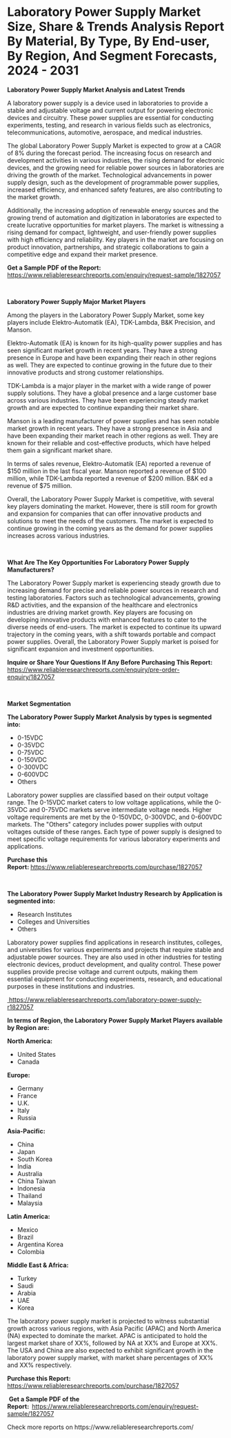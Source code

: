 <p><h1>Laboratory Power Supply Market Size, Share & Trends Analysis Report By Material, By Type, By End-user, By Region, And Segment Forecasts, 2024 - 2031</h1></p><p><strong>Laboratory Power Supply Market Analysis and Latest Trends</strong></p>
<p><p>A laboratory power supply is a device used in laboratories to provide a stable and adjustable voltage and current output for powering electronic devices and circuitry. These power supplies are essential for conducting experiments, testing, and research in various fields such as electronics, telecommunications, automotive, aerospace, and medical industries.</p><p>The global Laboratory Power Supply Market is expected to grow at a CAGR of 8% during the forecast period. The increasing focus on research and development activities in various industries, the rising demand for electronic devices, and the growing need for reliable power sources in laboratories are driving the growth of the market. Technological advancements in power supply design, such as the development of programmable power supplies, increased efficiency, and enhanced safety features, are also contributing to the market growth.</p><p>Additionally, the increasing adoption of renewable energy sources and the growing trend of automation and digitization in laboratories are expected to create lucrative opportunities for market players. The market is witnessing a rising demand for compact, lightweight, and user-friendly power supplies with high efficiency and reliability. Key players in the market are focusing on product innovation, partnerships, and strategic collaborations to gain a competitive edge and expand their market presence.</p></p>
<p><strong>Get a Sample PDF of the Report:&nbsp;</strong> <a href="https://www.reliableresearchreports.com/enquiry/request-sample/1827057">https://www.reliableresearchreports.com/enquiry/request-sample/1827057</a></p>
<p>&nbsp;</p>
<p><strong>Laboratory Power Supply Major Market Players</strong></p>
<p><p> </p><p>Among the players in the Laboratory Power Supply Market, some key players include Elektro-Automatik (EA), TDK-Lambda, B&K Precision, and Manson. </p><p>Elektro-Automatik (EA) is known for its high-quality power supplies and has seen significant market growth in recent years. They have a strong presence in Europe and have been expanding their reach in other regions as well. They are expected to continue growing in the future due to their innovative products and strong customer relationships.</p><p>TDK-Lambda is a major player in the market with a wide range of power supply solutions. They have a global presence and a large customer base across various industries. They have been experiencing steady market growth and are expected to continue expanding their market share.</p><p>Manson is a leading manufacturer of power supplies and has seen notable market growth in recent years. They have a strong presence in Asia and have been expanding their market reach in other regions as well. They are known for their reliable and cost-effective products, which have helped them gain a significant market share.</p><p>In terms of sales revenue, Elektro-Automatik (EA) reported a revenue of $150 million in the last fiscal year. Manson reported a revenue of $100 million, while TDK-Lambda reported a revenue of $200 million. B&K ed a revenue of $75 million.</p><p>Overall, the Laboratory Power Supply Market is competitive, with several key players dominating the market. However, there is still room for growth and expansion for companies that can offer innovative products and solutions to meet the needs of the customers. The market is expected to continue growing in the coming years as the demand for power supplies increases across various industries.</p></p>
<p>&nbsp;</p>
<p><strong>What Are The Key Opportunities For Laboratory Power Supply Manufacturers?</strong></p>
<p><p>The Laboratory Power Supply market is experiencing steady growth due to increasing demand for precise and reliable power sources in research and testing laboratories. Factors such as technological advancements, growing R&D activities, and the expansion of the healthcare and electronics industries are driving market growth. Key players are focusing on developing innovative products with enhanced features to cater to the diverse needs of end-users. The market is expected to continue its upward trajectory in the coming years, with a shift towards portable and compact power supplies. Overall, the Laboratory Power Supply market is poised for significant expansion and investment opportunities.</p></p>
<p><strong>Inquire or Share Your Questions If Any Before Purchasing This Report:</strong> <a href="https://www.reliableresearchreports.com/enquiry/pre-order-enquiry/1827057">https://www.reliableresearchreports.com/enquiry/pre-order-enquiry/1827057</a></p>
<p>&nbsp;</p>
<p><strong>Market Segmentation</strong></p>
<p><strong>The Laboratory Power Supply Market Analysis by types is segmented into:</strong></p>
<p><ul><li>0-15VDC</li><li>0-35VDC</li><li>0-75VDC</li><li>0-150VDC</li><li>0-300VDC</li><li>0-600VDC</li><li>Others</li></ul></p>
<p><p>Laboratory power supplies are classified based on their output voltage range. The 0-15VDC market caters to low voltage applications, while the 0-35VDC and 0-75VDC markets serve intermediate voltage needs. Higher voltage requirements are met by the 0-150VDC, 0-300VDC, and 0-600VDC markets. The "Others" category includes power supplies with output voltages outside of these ranges. Each type of power supply is designed to meet specific voltage requirements for various laboratory experiments and applications.</p></p>
<p><strong>Purchase this Report:&nbsp;</strong><a href="https://www.reliableresearchreports.com/purchase/1827057">https://www.reliableresearchreports.com/purchase/1827057</a></p>
<p>&nbsp;</p>
<p><strong>The Laboratory Power Supply Market Industry Research by Application is segmented into:</strong></p>
<p><ul><li>Research Institutes</li><li>Colleges and Universities</li><li>Others</li></ul></p>
<p><p>Laboratory power supplies find applications in research institutes, colleges, and universities for various experiments and projects that require stable and adjustable power sources. They are also used in other industries for testing electronic devices, product development, and quality control. These power supplies provide precise voltage and current outputs, making them essential equipment for conducting experiments, research, and educational purposes in these institutions and industries.</p></p>
<p><a href="https://www.reliableresearchreports.com/laboratory-power-supply-r1827057">&nbsp;https://www.reliableresearchreports.com/laboratory-power-supply-r1827057</a></p>
<p><strong>In terms of Region, the Laboratory Power Supply Market Players available by Region are:</strong></p>
<p>
    <p> <strong> North America: </strong>
        <ul>
            <li>United States</li>
            <li>Canada</li>
        </ul>
        </p> 
    <p> <strong> Europe: </strong>
        <ul>
            <li>Germany</li>
            <li>France</li>
            <li>U.K.</li>
            <li>Italy</li>
            <li>Russia</li>
        </ul>
        </p> 
    <p> <strong> Asia-Pacific: </strong>
        <ul>
            <li>China</li>
            <li>Japan</li>
            <li>South Korea</li>
            <li>India</li>
            <li>Australia</li>
            <li>China Taiwan</li>
            <li>Indonesia</li>
            <li>Thailand</li>
            <li>Malaysia</li>
        </ul>
        </p> 
    <p> <strong> Latin America: </strong>
        <ul>
            <li>Mexico</li>
            <li>Brazil</li>
            <li>Argentina Korea</li>
            <li>Colombia</li>
        </ul>
        </p> 
    <p> <strong> Middle East & Africa: </strong>
        <ul>
            <li>Turkey</li>
            <li>Saudi</li>
            <li>Arabia</li>
            <li>UAE</li>
            <li>Korea</li>
        </ul>
    </p>
    </p>
<p><p>The laboratory power supply market is projected to witness substantial growth across various regions, with Asia Pacific (APAC) and North America (NA) expected to dominate the market. APAC is anticipated to hold the largest market share of XX%, followed by NA at XX% and Europe at XX%. The USA and China are also expected to exhibit significant growth in the laboratory power supply market, with market share percentages of XX% and XX% respectively.</p></p>
<p><strong>Purchase this Report: </strong><a href="https://www.reliableresearchreports.com/purchase/1827057">https://www.reliableresearchreports.com/purchase/1827057</a></p>
<p>&nbsp;<strong>Get a Sample PDF of the Report:&nbsp;&nbsp;</strong><a href="https://www.reliableresearchreports.com/enquiry/request-sample/1827057">https://www.reliableresearchreports.com/enquiry/request-sample/1827057</a></p>
<p><strong></strong></p>
<p>Check more reports on https://www.reliableresearchreports.com/</p>